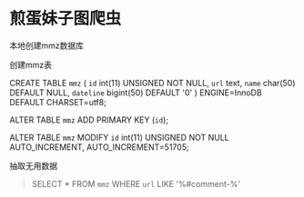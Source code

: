 # 煎蛋妹子图爬虫

本地创建mmz数据库

创建mmz表

CREATE TABLE `mmz` (
  `id` int(11) UNSIGNED NOT NULL,
  `url` text,
  `name` char(50) DEFAULT NULL,
  `dateline` bigint(50) DEFAULT '0'
) ENGINE=InnoDB DEFAULT CHARSET=utf8;

ALTER TABLE `mmz`
  ADD PRIMARY KEY (`id`);

ALTER TABLE `mmz`
  MODIFY `id` int(11) UNSIGNED NOT NULL AUTO_INCREMENT, AUTO_INCREMENT=51705;

抽取无用数据 
> SELECT * FROM `mmz` WHERE `url` LIKE '%#comment-%'  


